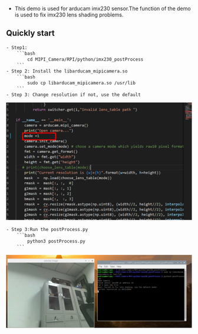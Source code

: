 -  This demo is used for arducam imx230 sensor.The function of the demo is used to fix imx230 lens shading problems.

## Quickly start
    - Step1: 
        ```bash
            cd MIPI_Camera/RPI/python/imx230_postProcess
        ```
    - Step 2: Install the libarducam_mipicamera.so
        ```bash
            sudo cp libarducam_mipicamera.so /usr/lib
        ```
    - Step 3: Change resolution if not, use the default

![IMAGE ALT TEXT](data/1.png)

    - Step 3:Run the postProcess.py
        ```bash
            python3 postProcess.py
        ```
  ![IMAGE ALT TEXT](data/2.png)

  

